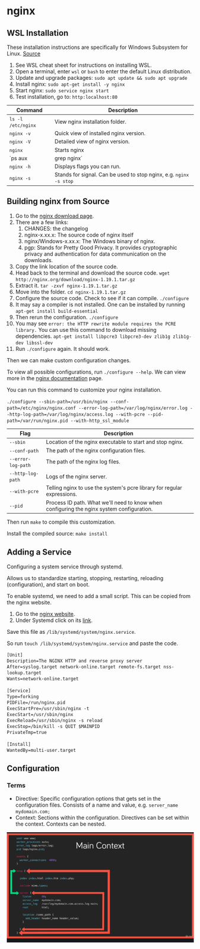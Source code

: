 # nginx

## WSL Installation

These installation instructions are specifically for Windows Subsystem for Linux. [Source](https://www.how2shout.com/how-to/install-nginx-php-mysql-wsl-windows-10.html)

1. See WSL cheat sheet for instructions on installing WSL.
2. Open a terminal, enter `wsl` or `bash` to enter the default Linux distribution.
3. Update and upgrade packages: `sudo apt update && sudo apt upgrade`
4. Install nginx: `sudo apt-get install -y nginx`
5. Start nginx: `sudo service nginx start`
6. Test installation, go to: `http:localhost:80`

Command | Description
------- | -----------
`ls -l /etc/nginx` | View nginx installation folder.
`nginx -v` | Quick view of installed nginx version.
`nginx -V` | Detailed view of nginx version.
`nginx` | Starts nginx
`ps aux | grep nginx` | View to see if nginx is running
`nginx -h` | Displays flags you can run.
`nginx -s` | Stands for signal. Can be used to stop nginx, e.g. `nginx -s stop`

## Building nginx from Source

1. Go to the [nginx download page](http://nginx.org/).
2. There are a few links:
   1. CHANGES: the changelog
   2. nginx-x.xx.x: The source code of nginx itself
   3. nginx/Windows-x.xx.x: The Windows binary of nginx.
   4. pgp: Stands for Pretty Good Privacy. It provides cryptographic privacy and authentication for data communication on the downloads.
3. Copy the link location of the source code.
4. Head back to the terminal and download the source code. `wget http://nginx.org/download/nginx-1.19.1.tar.gz`
5. Extract it. `tar -zxvf nginx-1.19.1.tar.gz`
6. Move into the folder. `cd nginx-1.19.1.tar.gz`
7. Configure the source code. Check to see if it can compile. `./configure`
8. It may say a compiler is not installed. One can be installed by running `apt-get install build-essential`
9. Then rerun the configuration. `./configure`
10. You may see `error: the HTTP rewrite module requires the PCRE library.` You can use this command to download missing dependencies. `apt-get install libpcre3 libpcre3-dev zlib1g zlib1g-dev libssl-dev`
11. Run `./configure` again. It should work.

Then we can make custom configuration changes. 

To view all possible configurations, run `./configure --help`. We can view more in the [nginx documentation](http://nginx.org/en/docs/configure.html) page.

You can run this command to customize your nginx installation.

`./configure --sbin-path=/usr/bin/nginx --conf-path=/etc/nginx/nginx.conf --error-log-path=/var/log/nginx/error.log --http-log-path=/var/log/nginx/access.log --with-pcre --pid-path=/var/run/nginx.pid --with-http_ssl_module`

Flag | Description
---- | -----------
`--sbin` | Location of the nginx executable to start and stop nginx.
`--conf-path` | The path of the nginx configuration files. 
`--error-log-path` | The path of the nginx log files.
`--http-log-path` | Logs of the nginx server.
`--with-pcre` | Telling nginx to use the system's pcre library for regular expressions.
`--pid` | Process ID path. What we'll need to know when configuring the nginx system configuration.

Then run `make` to compile this customization. 

Install the compiled source: `make install`

## Adding a Service

Configuring a system service through systemd.

Allows us to standardize starting, stopping, restarting, reloading (configuration), and start on boot.

To enable systemd, we need to add a small script. This can be copied from the nginx website.

1. Go to the [nginx website](https://www.nginx.com/resources/wiki/start/topics/examples/initscripts/).
2. Under Systemd click on its [link](https://www.nginx.com/resources/wiki/start/topics/examples/systemd/).

Save this file as `/lib/systemd/system/nginx.service`. 

So run `touch /lib/systemd/system/nginx.service` and paste the code.

```
[Unit]
Description=The NGINX HTTP and reverse proxy server
After=syslog.target network-online.target remote-fs.target nss-lookup.target
Wants=network-online.target

[Service]
Type=forking
PIDFile=/run/nginx.pid
ExecStartPre=/usr/sbin/nginx -t
ExecStart=/usr/sbin/nginx
ExecReload=/usr/sbin/nginx -s reload
ExecStop=/bin/kill -s QUIT $MAINPID
PrivateTmp=true

[Install]
WantedBy=multi-user.target
```

## Configuration

### Terms

- Directive: Specific configuration options that gets set in the configuration files. Consists of a name and value, e.g. `server_name mydomain.com;`
- Context: Sections within the configuration. Directives can be set within the context. Contexts can be nested.

![Main context](images/nginx/context.png)